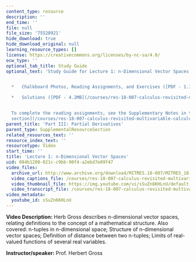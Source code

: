 ```yaml
---
content_type: resource
description: ''
end_time: ''
file: null
file_size: '75520921'
hide_download: true
hide_download_original: null
learning_resource_types: []
license: https://creativecommons.org/licenses/by-nc-sa/4.0/
ocw_type: ''
optional_tab_title: Study Guide
optional_text: 'Study Guide for Lecture 1: n-Dimensional Vector Spaces


  *   Chalkboard Photos, Reading Assignments, and Exercises ([PDF - 1.1MB](/courses/res-18-007-calculus-revisited-multivariable-calculus-fall-2011/resources/mitres_18_007_partiii_lec01))

  *   Solutions ([PDF - 4.2MB](/courses/res-18-007-calculus-revisited-multivariable-calculus-fall-2011/resources/mitres_18_007_partiii_sol01))


  To complete the reading assignments, see the Supplementary Notes in the [Study Materials
  section](/courses/res-18-007-calculus-revisited-multivariable-calculus-fall-2011/pages/study-materials).'
parent_title: 'Part III: Partial Derivatives'
parent_type: SupplementalResourceSection
related_resources_text: ''
resource_index_text: ''
resourcetype: Video
start_time: ''
title: 'Lecture 1: n-Dimensional Vector Spaces'
uid: 084b1200-021c-c9bb-90f4-a2ebd7e09f47
video_files:
  archive_url: http://www.archive.org/download/MITRES.18-007/MITRES_18-007_Part3_lec1_300k.mp4
  video_captions_file: /courses/res-18-007-calculus-revisited-multivariable-calculus-fall-2011/f533b584db605bc39012f9a32a7fbad5_sSuZn6KHLnU.vtt
  video_thumbnail_file: https://img.youtube.com/vi/sSuZn6KHLnU/default.jpg
  video_transcript_file: /courses/res-18-007-calculus-revisited-multivariable-calculus-fall-2011/a44f2715bff7b5b0e1faf1d6c736b980_sSuZn6KHLnU.pdf
video_metadata:
  youtube_id: sSuZn6KHLnU
---
```


**Video Description:** Herb Gross describes n-dimensional vector spaces, relating definitions to the concept of a mathematical structure. Also covered: n-tuples in n-dimensional space; Structure of n-dimensional vector spaces; Definition of distance between two n-tuples; Limits of real-valued functions of several real variables.

**Instructor/speaker:** Prof. Herbert Gross


